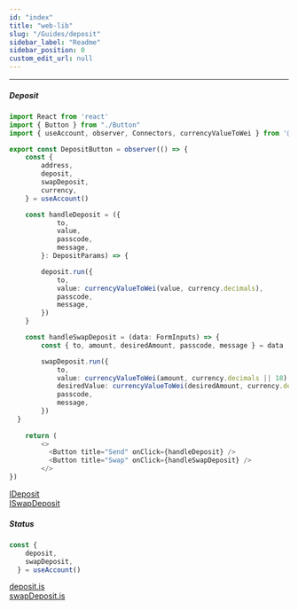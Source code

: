 ```yaml
---
id: "index"
title: "web-lib"
slug: "/Guides/deposit"
sidebar_label: "Readme"
sidebar_position: 0
custom_edit_url: null
---
```


------

##### Deposit

```typescript
import React from 'react'
import { Button } from "./Button"
import { useAccount, observer, Connectors, currencyValueToWei } from '@kiroboio/web3-react-safe-transfer'

export const DepositButton = observer(() => {
    const {
        address,
        deposit,
        swapDeposit,
        currency,
    } = useAccount()

    const handleDeposit = ({
            to,
            value,
            passcode,
            message,
        }: DepositParams) => {

        deposit.run({
            to,
            value: currencyValueToWei(value, currency.decimals),
            passcode,
            message,
        })
    }

    const handleSwapDeposit = (data: FormInputs) => {
        const { to, amount, desiredAmount, passcode, message } = data

        swapDeposit.run({
            to,
            value: currencyValueToWei(amount, currency.decimals || 18),
            desiredValue: currencyValueToWei(desiredAmount, currency.decimals || 18),
            passcode,
            message,
        })
  }
    
    return (
        <>
          <Button title="Send" onClick={handleDeposit} />
          <Button title="Swap" onClick={handleSwapDeposit} />
        </>
})
```
<a href="/docs/api/stores/interfaces/IAccount#deposit">IDeposit</a>
<br />
<a href="/docs/api/stores/interfaces/IAccount#swapdeposit">ISwapDeposit</a>

##### Status

```typescript
const {
    deposit,
    swapDeposit,
  } = useAccount()
```

<a href="/docs/api/stores/interfaces/ICmdStatus">deposit.is</a>
<br />
<a href="/docs/api/stores/interfaces/ICmdStatus">swapDeposit.is</a>
